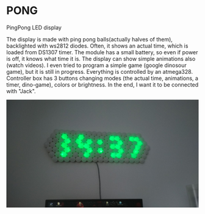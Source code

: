 # PONG
PingPong LED display

The display is made with ping pong balls(actually halves of them), backlighted with ws2812 diodes. Often, it shows an actual time, which is loaded from DS1307 timer. The module has a small battery, so even if power is off, it knows what time it is. The display can show simple animations also (watch videos). I even tried to program a simple game (google dinosour game), but it is still in progress. Everything is controlled by an atmega328. Controller box has 3 buttons changing modes (the actual time, animations, a timer, dino-game), colors or brightness. In the end, I want it to be connected with "Jack".

![image](img/1.jpg)
